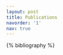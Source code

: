 ```yaml
---
layout: post
title: Publications
navorder: '1'
nav: true
---
```


<div class="publications">
{% bibliography %}
</div>
